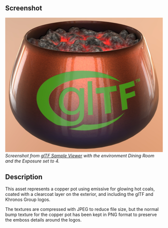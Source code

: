 ## Screenshot

![Screenshot from glTF Sample Viewer](screenshot/screenshot_Large.jpg)
<br/>_Screenshot from [glTF Sample Viewer](https://github.khronos.org/glTF-Sample-Viewer-Release/) with the environment Dining Room and the Exposure set to 4._

## Description

This asset represents a copper pot using emissive for glowing hot coals, coated with a clearcoat layer on the exterior, and including the glTF and Khronos Group logos. 

The textures are compressed with JPEG to reduce file size, but the normal bump texture for the copper pot has been kept in PNG format to preserve the emboss details around the logos.